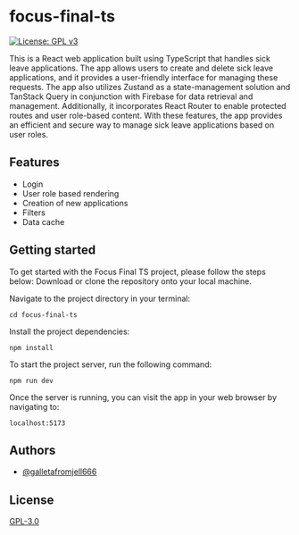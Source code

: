 # focus-final-ts

[![License: GPL v3](https://img.shields.io/badge/License-GPLv3-blue.svg)](https://www.gnu.org/licenses/gpl-3.0)

This is a React web application built using TypeScript that handles sick leave applications. The app allows users to create and delete sick leave applications, and it provides a user-friendly
interface for managing these requests. The app also utilizes Zustand as a state-management solution and TanStack Query in conjunction with Firebase for data retrieval and management. Additionally, it
incorporates React Router to enable protected routes and user role-based content. With these features, the app provides an efficient and secure way to manage sick leave applications based on user
roles.

## Features

-   Login
-   User role based rendering
-   Creation of new applications
-   Filters
-   Data cache

## Getting started

To get started with the Focus Final TS project, please follow the steps below: Download or clone the repository onto your local machine.

Navigate to the project directory in your terminal:

`cd focus-final-ts`

Install the project dependencies:

`npm install`

To start the project server, run the following command:

`npm run dev`

Once the server is running, you can visit the app in your web browser by navigating to:

`localhost:5173`

## Authors

-   [@galletafromjell666](https://github.com/galletafromjell666)

## License

[GPL-3.0](https://choosealicense.com/licenses/gpl-3.0/)
